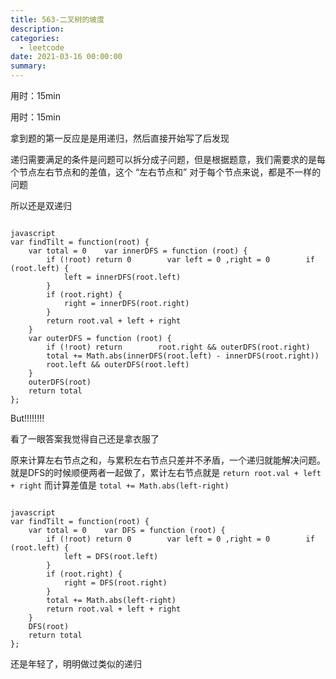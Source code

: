 ```yaml
---
title: 563-二叉树的坡度
description: 
categories:
  - leetcode
date: 2021-03-16 00:00:00
summary: 
---
```


用时：15min

用时：15min

拿到题的第一反应是是用递归，然后直接开始写了后发现

递归需要满足的条件是问题可以拆分成子问题，但是根据题意，我们需要求的是每个节点左右节点和的差值，这个 “左右节点和” 对于每个节点来说，都是不一样的问题

所以还是双递归

```

javascript
var findTilt = function(root) {
    var total = 0    var innerDFS = function (root) {
        if (!root) return 0        var left = 0 ,right = 0        if (root.left) {
            left = innerDFS(root.left)
        }
        if (root.right) {
            right = innerDFS(root.right)
        }
        return root.val + left + right
    }
    var outerDFS = function (root) {
        if (!root) return        root.right && outerDFS(root.right)
        total += Math.abs(innerDFS(root.left) - innerDFS(root.right))
        root.left && outerDFS(root.left)
    }
    outerDFS(root)
    return total
};
```

But!!!!!!!!

看了一眼答案我觉得自己还是拿衣服了

原来计算左右节点之和，与累积左右节点只差并不矛盾，一个递归就能解决问题。就是DFS的时候顺便两者一起做了，累计左右节点就是 `return root.val + left + right` 而计算差值是 `total += Math.abs(left-right)`

```

javascript
var findTilt = function(root) {
    var total = 0    var DFS = function (root) {
        if (!root) return 0        var left = 0 ,right = 0        if (root.left) {
            left = DFS(root.left)
        }
        if (root.right) {
            right = DFS(root.right)
        }
        total += Math.abs(left-right)
        return root.val + left + right
    }
    DFS(root)
    return total
};
```

还是年轻了，明明做过类似的递归

